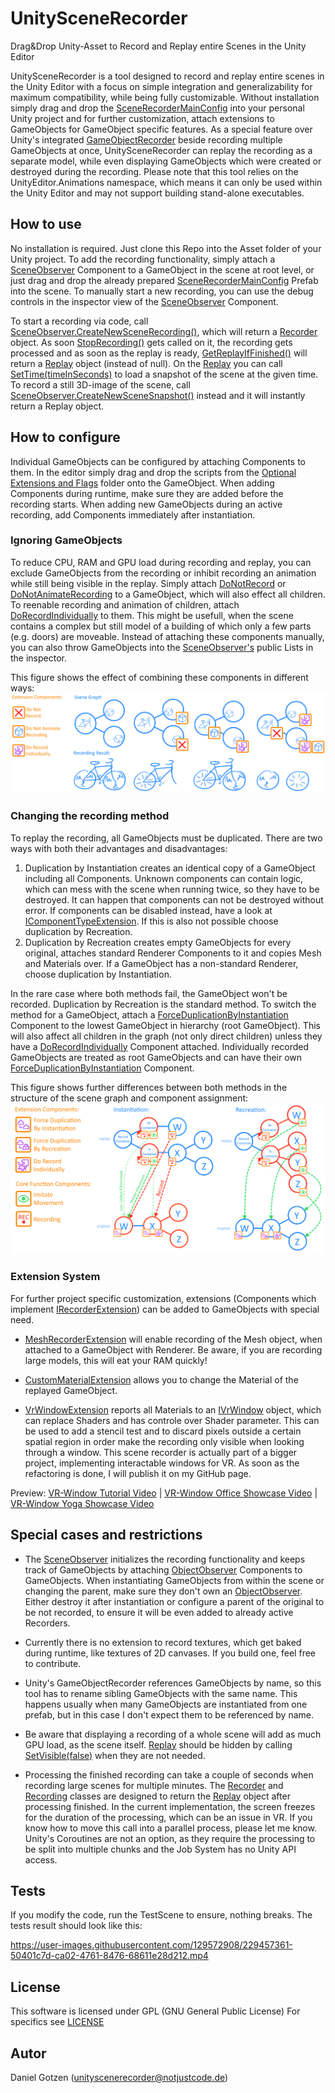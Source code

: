 # UnitySceneRecorder
Drag&amp;Drop Unity-Asset to Record and Replay entire Scenes in the Unity Editor

UnitySceneRecorder is a tool designed to record and replay entire scenes in the Unity Editor with a focus on simple integration and generalizability for maximum compatibility, while being fully customizable. Without installation simply drag and drop the [SceneRecorderMainConfig](SceneRecorderMainConfig.prefab) into your personal Unity project and for further customization, attach extensions to GameObjects for GameObject specific features. 
As a special feature over Unity's integrated [GameObjectRecorder](https://docs.unity3d.com/2020.1/Documentation/ScriptReference/Animations.GameObjectRecorder.html) beside recording multiple GameObjects at once, UnitySceneRecorder can replay the recording as a separate model, while even displaying GameObjects which were created or destroyed during the recording. Please note that this tool relies on the UnityEditor.Animations namespace, which means it can only be used within the Unity Editor and may not support building stand-alone executables.

## How to use

No installation is required. Just clone this Repo into the Asset folder of your Unity project. To add the recording functionality, simply attach a [SceneObserver](Code/SceneObserver.cs) Component to a GameObject in the scene at root level, or just drag and drop the already prepared [SceneRecorderMainConfig](SceneRecorderMainConfig.prefab) Prefab into the scene. To manually start a new recording, you can use the debug controls in the inspector view of the [SceneObserver](Code/SceneObserver.cs) Component. 

To start a recording via code, call [SceneObserver.CreateNewSceneRecording()](Code/SceneObserver.cs), which will return a [Recorder](Code/Recorder.cs) object. As soon [StopRecording()](Code/Recorder.cs) gets called on it, the recording gets processed and as soon as the replay is ready, [GetReplayIfFinished()](Code/Recorder.cs) will return a [Replay](Code/Replay.cs) object (instead of null). On the [Replay](Code/Replay.cs) you can call [SetTime(timeInSeconds)](Code/Replay.cs) to load a snapshot of the scene at the given time. To record a still 3D-image of the scene, call [SceneObserver.CreateNewSceneSnapshot()](Code/SceneObserver.cs) instead and it will instantly return a Replay object.

## How to configure

Individual GameObjects can be configured by attaching Components to them. In the editor simply drag and drop the scripts from the [Optional Extensions and Flags](OptionalExtensionsAndFlags) folder onto the GameObject. When adding Components during runtime, make sure they are added before the recording starts. When adding new GameObjects during an active recording, add Components immediately after instantiation. 

### Ignoring GameObjects

To reduce CPU, RAM and GPU load during recording and replay, you can exclude GameObjects from the recording or inhibit recording an animation while still being visible in the replay. Simply attach [DoNotRecord](OptionalExtensionsAndFlags/DoNotRecord.cs) or [DoNotAnimateRecording](OptionalExtensionsAndFlags/DoNotAnimateRecording.cs) to a GameObject, which will also effect all children. To reenable recording and animation of children, attach [DoRecordIndividually](OptionalExtensionsAndFlags/DoRecordIndividually.cs) to them. This might be usefull, when the scene contains a complex but still model of a building of which only a few parts (e.g. doors) are moveable. Instead of attaching these components manually, you can also throw GameObjects into the [SceneObserver's](Code/SceneObserver.cs) public Lists in the inspector.

This figure shows the effect of combining these components in different ways:
![Hiding and Freezing](Materials/Bike.png)

### Changing the recording method

To replay the recording, all GameObjects must be duplicated. There are two ways with both their advantages and disadvantages:
1. Duplication by Instantiation creates an identical copy of a GameObject including all Components. Unknown components can contain logic, which can mess with the scene when running twice, so they have to be destroyed. It can happen that components can not be destroyed without error. If components can be disabled instead, have a look at [IComponentTypeExtension](Code/IComponentTypeExtension.cs). If this is also not possible choose duplication by Recreation.
2. Duplication by Recreation creates empty GameObjects for every original, attaches standard Renderer Components to it and copies Mesh and Materials over. If a GameObject has a non-standard Renderer, choose duplication by Instantiation.


In the rare case where both methods fail, the GameObject won't be recorded. 
Duplication by Recreation is the standard method. To switch the method for a GameObject, attach a [ForceDuplicationByInstantiation](OptionalExtensionsAndFlags/ForceDuplicationByInstantiation.cs) Component to the lowest GameObject in hierarchy (root GameObject). This will also affect all children in the graph (not only direct children) unless they have a [DoRecordIndividually](OptionalExtensionsAndFlags/DoRecordIndividually.cs) Component attached. Individually recorded GameObjects are treated as root GameObjects and can have their own [ForceDuplicationByInstantiation](OptionalExtensionsAndFlags/ForceDuplicationByInstantiation.cs) Component.

This figure shows further differences between both methods in the structure of the scene graph and component assignment:
![Duplication Methods](Materials/Duplication.png)

### Extension System

For further project specific customization, extensions (Components which implement [IRecorderExtension](Code/IRecorderExtension.cs)) can be added to GameObjects with special need. 

- [MeshRecorderExtension](OptionalExtensionsAndFlags/MeshRecorderExtension.cs) will enable recording of the Mesh object, when attached to a GameObject with Renderer. Be aware, if you are recording large models, this will eat your RAM quickly!

- [CustomMaterialExtension](OptionalExtensionsAndFlags/CustomMaterialExtension.cs) allows you to change the Material of the replayed GameObject. 

- [VrWindowExtension](OptionalExtensionsAndFlags/VrWindowExtension.cs) reports all Materials to an [IVrWindow](Code/IVrWindow.cs) object, which can replace Shaders and has controle over Shader parameter. This can be used to add a stencil test and to discard pixels outside a certain spatial region in order make the recording only visible when looking through a window. This scene recorder is actually part of a bigger project, implementing interactable windows for VR. As soon as the refactoring is done, I will publish it on my GitHub page. 

Preview: [VR-Window Tutorial Video](https://raw.githubusercontent.com/FloatEffect/Utilities/main/VRWindowProject/tutorial_cut_compressed.mp4) | [VR-Window Office Showcase Video](https://raw.githubusercontent.com/FloatEffect/Utilities/main/VRWindowProject/Office.mp4) | [VR-Window Yoga Showcase Video](https://raw.githubusercontent.com/FloatEffect/Utilities/main/VRWindowProject/Yoga.mp4)

## Special cases and restrictions

- The [SceneObserver](Code/SceneObserver.cs) initializes the recording functionality and keeps track of GameObjects by attaching [ObjectObserver](Code/ObjectObserver.cs) Components to GameObjects. When instantiating GameObjects from within the scene or changing the parent, make sure they don't own an [ObjectObserver](Code/ObjectObserver.cs). Either destroy it after instantiation or configure a parent of the original to be not recorded, to ensure it will be even added to already active Recorders.

- Currently there is no extension to record textures, which get baked during runtime, like textures of 2D canvases. If you build one, feel free to contribute.

- Unity's GameObjectRecorder references GameObjects by name, so this tool has to rename sibling GameObjects with the same name. This happens usually when many GameObjects are instantiated from one prefab, but in this case I don't expect them to be referenced by name.

- Be aware that displaying a recording of a whole scene will add as much GPU load, as the scene itself. [Replay](Code/Replay.cs) should be hidden by calling [SetVisible(false)](Code/Replay.cs) when they are not needed.

- Processing the finished recording can take a couple of seconds when recording large scenes for multiple minutes. The [Recorder](Code/Recorder.cs) and [Recording](Code/Recording.cs) classes are designed to return the [Replay](Code/Replay.cs) object after processing finished. In the current implementation, the screen freezes for the duration of the processing, which can be an issue in VR. If you know how to move this call into a parallel process, please let me know. Unity's Coroutines are not an option, as they require the processing to be split into multiple chunks and the Job System has no Unity API access.


## Tests

If you modify the code, run the TestScene to ensure, nothing breaks. The tests result should look like this:

https://user-images.githubusercontent.com/129572908/229457361-50401c7d-ca02-4761-8476-68611e28d212.mp4

## License

This software is licensed under GPL (GNU General Public License)
For specifics see [LICENSE](LICENSE)

## Autor

Daniel Gotzen (unityscenerecorder@notjustcode.de)




